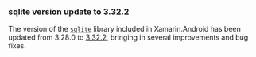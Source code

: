 ### sqlite version update to 3.32.2

The version of the [`sqlite`][sqlite] library included in Xamarin.Android has
been updated from 3.28.0 to [3.32.2][sqlite-3.32.2],
bringing in several improvements and bug fixes.

[sqlite]: https://github.com/xamarin/sqlite/
[sqlite-3.32.2]: https://sqlite.org/releaselog/3_32_2.html
